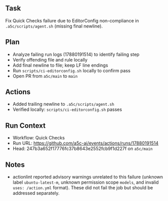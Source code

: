 ## Task

Fix Quick Checks failure due to EditorConfig non-compliance in `.a5c/scripts/agent.sh` (missing final newline).

## Plan

- Analyze failing run logs (17880191514) to identify failing step
- Verify offending file and rule locally
- Add final newline to file; keep LF line endings
- Run `scripts/ci-editorconfig.sh` locally to confirm pass
- Open PR from `a5c/main` to `main`

## Actions

- Added trailing newline to `.a5c/scripts/agent.sh`
- Verified locally: `scripts/ci-editorconfig.sh` passes

## Run Context

- Workflow: Quick Checks
- Run URL: https://github.com/a5c-ai/events/actions/runs/17880191514
- Head: 247b3a652f17776fc37b8643e2552fcb9f1d227f on `a5c/main`

## Notes

- actionlint reported advisory warnings unrelated to this failure (unknown label `ubuntu-latest-m`, unknown permission scope `models`, and invalid `uses: /action.yml` format). These did not fail the job but should be addressed separately.
